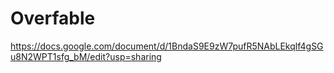 # Overfable
https://docs.google.com/document/d/1BndaS9E9zW7pufR5NAbLEkqlf4gSGu8N2WPT1sfg_bM/edit?usp=sharing
